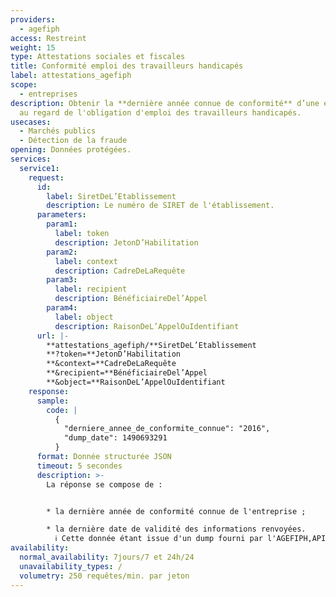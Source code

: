 ```yaml
---
providers:
  - agefiph
access: Restreint
weight: 15
type: Attestations sociales et fiscales
title: Conformité emploi des travailleurs handicapés
label: attestations_agefiph
scope:
  - entreprises
description: Obtenir la **dernière année connue de conformité** d’une entreprise
  au regard de l'obligation d'emploi des travailleurs handicapés.
usecases:
  - Marchés publics
  - Détection de la fraude
opening: Données protégées.
services:
  service1:
    request:
      id:
        label: SiretDeL’Etablissement
        description: Le numéro de SIRET de l'établissement.
      parameters:
        param1:
          label: token
          description: JetonD’Habilitation
        param2:
          label: context
          description: CadreDeLaRequête
        param3:
          label: recipient
          description: BénéficiaireDel’Appel
        param4:
          label: object
          description: RaisonDeL’AppelOuIdentifiant
      url: |-
        **attestations_agefiph/**SiretDeL’Etablissement
        **?token=**JetonD’Habilitation
        **&context=**CadreDeLaRequête
        **&recipient=**BénéficiaireDel’Appel
        **&object=**RaisonDeL’AppelOuIdentifiant
    response:
      sample:
        code: |
          {
            "derniere_annee_de_conformite_connue": "2016",
            "dump_date": 1490693291
          }
      format: Donnée structurée JSON
      timeout: 5 secondes
      description: >-
        La réponse se compose de :


        * la dernière année de conformité connue de l'entreprise ;

        * la dernière date de validité des informations renvoyées.
          ℹ️ Cette donnée étant issue d'un dump fourni par l'AGEFIPH,API Entreprise vous la transmet.
availability:
  normal_availability: 7jours/7 et 24h/24
  unavailability_types: /
  volumetry: 250 requêtes/min. par jeton
---
```

